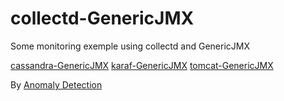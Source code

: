 # collectd-GenericJMX

Some monitoring exemple using collectd and GenericJMX

[cassandra-GenericJMX](cassandra.md)
[karaf-GenericJMX](karaf.md)
[tomcat-GenericJMX](tomcat.md)





By [Anomaly Detection](https://anomaly.io)
